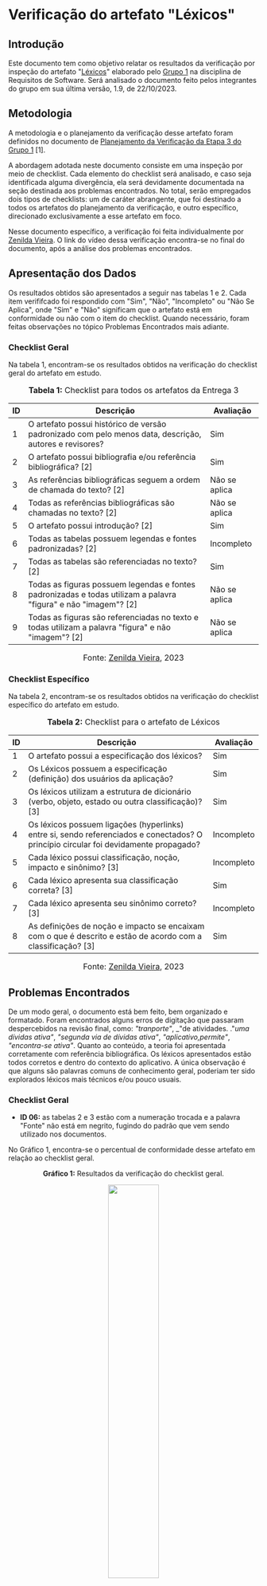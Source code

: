 # Verificação do artefato "Léxicos"

## Introdução

Este documento tem como objetivo relatar os resultados da verificação por inspeção do artefato "[Léxicos](https://requisitos-de-software.github.io/2023.2-Economia-DF/modelagem/lexicos/)" elaborado pelo [Grupo 1](https://requisitos-de-software.github.io/2023.2-Economia-DF/) na disciplina de Requisitos de Software. Será analisado o documento feito pelos integrantes do grupo em sua última versão, 1.9, de 22/10/2023.

## Metodologia

A metodologia e o planejamento da verificação desse artefato foram definidos no documento de [Planejamento da Verificação da Etapa 3 do Grupo 1](https://github.com/Requisitos-de-Software/2023.2-Economia-DF/blob/main/docs/verificacao/Grupo-01/Entrega-03/planejamento-verificacao-e3-grupo1.md) [1].

A abordagem adotada neste documento consiste em uma inspeção por meio de checklist. Cada elemento do checklist será analisado, e caso seja identificada alguma divergência, ela será devidamente documentada na seção destinada aos problemas encontrados. No total, serão empregados dois tipos de checklists: um de caráter abrangente, que foi destinado a todos os artefatos do planejamento da verificação, e outro específico, direcionado exclusivamente a esse artefato em foco.

Nesse documento específico, a verificação foi feita individualmente por [Zenilda Vieira](https://github.com/zenildavieira). O link do vídeo dessa verificação encontra-se no final do documento, após a análise dos problemas encontrados.

## Apresentação dos Dados

Os resultados obtidos são apresentados a seguir nas tabelas 1 e 2. Cada item verififcado foi respondido com "Sim", "Não", "Incompleto" ou "Não Se Aplica", onde "Sim" e "Não" significam que o artefato está em conformidade ou não com o item do checklist. Quando necessário, foram feitas observações no tópico Problemas Encontrados mais adiante.

### Checklist Geral

Na tabela 1, encontram-se os resultados obtidos na verificação do checklist geral do artefato em estudo.

<div align="center">
<font size="3"><p style="text-align: center"><b>Tabela 1:</b> Checklist para todos os artefatos da Entrega 3</p></font>

<table>
  <thead>
    <tr>
      <th>ID</th>
      <th>Descrição</th>
      <th>Avaliação</th>
    </tr>
  </thead>
  <tbody>
    <tr>
      <td>1</td>
      <td>O artefato possui histórico de versão padronizado com pelo menos data, descrição, autores e revisores?</td>
      <td >Sim</td>
    </tr>
    <tr>
      <td>2</td>
      <td>O artefato possui bibliografia e/ou referência bibliográfica? [2] </td>
      <td>Sim</td>
    </tr>
    <tr>
      <td>3</td>
      <td>As referências bibliográficas seguem a ordem de chamada do texto? [2]</td>
      <td>Não se aplica</td>
    </tr>
    <tr>
      <td>4</td>
      <td>Todas as referências bibliográficas são chamadas no texto? [2]</td>
      <td>Não se aplica</td>
    </tr>
    <tr>
      <td>5</td>
      <td>O artefato possui introdução? [2]</td>
      <td>Sim</td>
    </tr>
    <tr>
      <td>6</td>
      <td>Todas as tabelas possuem legendas e fontes padronizadas? [2]</td>
      <td>Incompleto</td>
    </tr>
    <tr>
      <td>7</td>
      <td>Todas as tabelas são referenciadas no texto? [2] </td>
      <td>Sim</td>
    </tr>
    <tr>
      <td>8</td>
      <td>Todas as figuras possuem legendas e fontes padronizadas e todas utilizam a palavra "figura" e não "imagem"? [2] </td>
      <td>Não se aplica</td>
    </tr>
    <tr>
      <td>9</td>
      <td>Todas as figuras são referenciadas no texto e todas utilizam a palavra "figura" e não "imagem"? [2] </td>
      <td>Não se aplica</td>
    </tr>
  </tbody>
</table>

<font size="3"><p style="text-align: center">Fonte: <a href="https://github.com/zenildavieira">Zenilda Vieira</a>, 2023</p></font>
</div>

### Checklist Específico

Na tabela 2, encontram-se os resultados obtidos na verificação do checklist específico do artefato em estudo.

<div align="center">
<font size="3"><p style="text-align: center"><b>Tabela 2:</b> Checklist para o artefato de Léxicos</p></font>

<table>
  <thead>
    <tr>
      <th>ID</th>
      <th>Descrição</th>
      <th>Avaliação</th>
    </tr>
  </thead>
  <tbody>
    <tr>
      <td>1</td>
      <td>O artefato possui a especificação dos léxicos?</td>
      <td>Sim</td>
    </tr>
    <tr>
      <td>2</td>
      <td>Os Léxicos possuem a especificação (definição) dos usuários da aplicação?</td>
      <td>Sim</td>
    </tr>
    <tr>
      <td>3</td>
      <td>Os léxicos utilizam a estrutura de dicionário (verbo, objeto, estado ou outra classificação)? [3]</td>
      <td>Sim</td>
    </tr>
    <tr>
      <td>4</td>
      <td>Os léxicos possuem ligações (hyperlinks) entre si, sendo referenciados e conectados? O princípio circular foi devidamente propagado?</td>
      <td>Incompleto</td>
    </tr>
    <tr>
      <td>5</td>
      <td>Cada léxico possui classificação, noção, impacto e sinônimo? [3]</td>
      <td>Incompleto</td>
    </tr>
    <tr>
      <td>6</td>
      <td>Cada léxico apresenta sua classificação correta? [3]</td>
      <td>Sim</td>
    </tr>
    <tr>
      <td>7</td>
      <td>Cada léxico apresenta seu sinônimo correto? [3]</td>
      <td>Incompleto</td>
    </tr>
    <tr>
      <td>8</td>
      <td>As definições de noção e impacto se encaixam com o que é descrito e estão de acordo com a classificação? [3] </td>
      <td>Sim</td>
    </tr>
  </tbody>
</table>

<font size="3"><p style="text-align: center">Fonte: <a href="https://github.com/zenildavieira">Zenilda Vieira</a>, 2023</p></font>
</div>

## Problemas Encontrados

De um modo geral, o documento está bem feito, bem organizado e formatado. Foram encontrados alguns erros de digitação que passaram despercebidos na revisão final, como: _"tranporte"_, _"de atividades. ."_uma dívidas ativa"_, _"segunda via de dívidas ativa"_, _"aplicativo,permite"_, _"encontra-se ativa"_. Quanto ao conteúdo, a teoria foi apresentada corretamente com referência bibliográfica. Os léxicos apresentados estão todos corretos e dentro do contexto do aplicativo. A única observação é que alguns são palavras comuns de conhecimento geral, poderiam ter sido explorados léxicos mais técnicos e/ou pouco usuais. 

### Checklist Geral

-  **ID 06:** as tabelas 2 e 3 estão com a numeração trocada e a palavra "Fonte" não está em negrito, fugindo do padrão que vem sendo utilizado nos documentos.

No Gráfico 1, encontra-se o percentual de conformidade desse artefato em relação ao checklist geral.

<div align="center">
  <p><b>Gráfico 1:</b> Resultados da verificação do checklist geral.</p>

  <img src="https://github.com/Requisitos-de-Software/2023.2-Economia-DF/blob/main/docs/imagens/verificacao_Zenilda/Lexicos_CheckGeral.jpg?raw=true" style="width: 45%;">

<font size="3"><p style="text-align: center">Fonte: <a href="https://github.com/zenildavieira">Zenilda Vieira</a>, 2023</p></font>
</div>

### Checklist Específico

-  **ID 04:** Nem todos os links estão presentes. É necessário completar com todos os links que estão faltando.

-  **ID 05 e 07:** O L19 está sem sinônimo, é preciso completar essa informação.

No Gráfico 2, encontra-se o percentual de conformidade desse artefato em relação ao checklist específico.

<div align="center">
  <p><b>Gráfico 2:</b> Resultados da verificação do checklist específico.</p>

  <img src="https://github.com/Requisitos-de-Software/2023.2-Economia-DF/blob/main/docs/imagens/verificacao_Zenilda/Lexicos_CheckEsp.jpg?raw=true" style="width: 45%;">

<font size="3"><p style="text-align: center">Fonte: <a href="https://github.com/zenildavieira">Zenilda Vieira</a>, 2023</p></font>
</div>

## Vídeo da Verificação do Artefato

No vídeo 1 a seguir é possível assistir a verificação do artefato que foi feita por [Zenilda Vieira](https://github.com/zenildavieira).

<div align="center">

<p style="text-align: center"><a href="https://www.youtube.com/watch?v=tIpgKkNOe-w" target="blanket"><b>Vídeo 1:</b> Verificação do artefato em estudo</a></p>

<iframe width="560" height="315" src="https://www.youtube.com/embed/tIpgKkNOe-w" title="Verificação" frameborder="0" allow="accelerometer; autoplay; clipboard-write; encrypted-media; gyroscope; picture-in-picture" allowfullscreen></iframe>

<font size="3"><p style="text-align: center">Fonte: <a href="https://github.com/zenildavieira">Zenilda Vieira</a>, 2023</p></font>
</div>

## Referências Bibliográficas

> [1] ALVES, Izabella; VIEIRA, Zenilda. [Planejamento da Verificação da Etapa 3 do Grupo 1](https://github.com/Requisitos-de-Software/2023.2-Economia-DF/blob/main/docs/verificacao/Grupo-01/Entrega-03/planejamento-verificacao-e3-grupo1.md), GAMA, FGA, 2023. Acesso em: 25 de novembro de 2023.
> 
> [2] Normas ABNT: 2023. Disponível em: <https://www.normasabnt.org/normas-abnt-2023/>. Acesso em: 18 de novembro de 2023.
>
> [3] SERRANO, Milene. Requisitos - Aula 10. Local: UnB-FGA, Gama, DF. Apresentação de Power Point. 35, color. Disponível em: Requisitos - Aula 10. Acesso em: 18 de novembro de 2022.
>

## Bibliografia

> ECONOMIA-DF. [Léxicos](https://requisitos-de-software.github.io/2023.2-Economia-DF/modelagem/lexicos/), FGA, GAMA, 2023. Acesso em: 25 de novembro de 2023.

## Histórico de Versões

| Versão | Data   | Descrição     | Autor     |  Revisor        |
| :----: | ------ | ------------- | --------- | :-------------: |
| `1.0`  | 25/11/2023 | Criação do documento  | [Zenilda Vieira](https://github.com/zenildavieira)| [Izabella Alves](https://github.com/izabellaalves) |